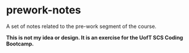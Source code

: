 # prework-notes

A set of notes related to the pre-work segment of the course. 

**This is not my idea or design. It is an exercise for the UofT SCS Coding Bootcamp.**

